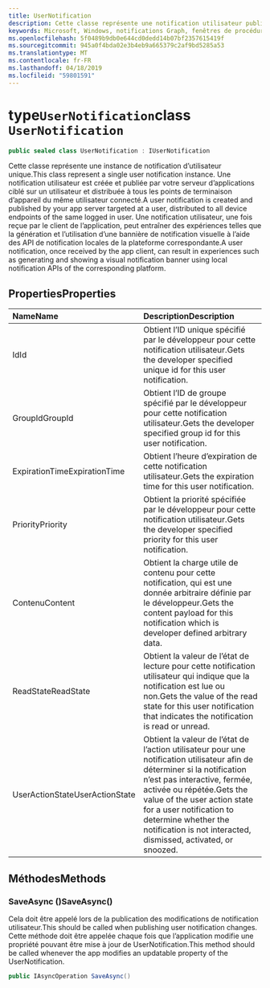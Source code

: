 ```yaml
---
title: UserNotification
description: Cette classe représente une notification utilisateur publiée par le serveur d’applications par le biais de notifications de graphique et reçue par le client d’application.
keywords: Microsoft, Windows, notifications Graph, fenêtres de procédures
ms.openlocfilehash: 5f0489b9db0e644cd0dedd14b07bf2357615419f
ms.sourcegitcommit: 945a0f4bda02e3b4eb9a665379c2af9bd5285a53
ms.translationtype: MT
ms.contentlocale: fr-FR
ms.lasthandoff: 04/18/2019
ms.locfileid: "59801591"
---
```

# <a name="class-usernotification"></a><span data-ttu-id="edd8c-104">type`UserNotification`</span><span class="sxs-lookup"><span data-stu-id="edd8c-104">class `UserNotification`</span></span>

```C#
public sealed class UserNotification : IUserNotification
```

<span data-ttu-id="edd8c-105">Cette classe représente une instance de notification d’utilisateur unique.</span><span class="sxs-lookup"><span data-stu-id="edd8c-105">This class represent a single user notification instance.</span></span> <span data-ttu-id="edd8c-106">Une notification utilisateur est créée et publiée par votre serveur d’applications ciblé sur un utilisateur et distribuée à tous les points de terminaison d’appareil du même utilisateur connecté.</span><span class="sxs-lookup"><span data-stu-id="edd8c-106">A user notification is created and published by your app server targeted at a user, distributed to all device endpoints of the same logged in user.</span></span>
<span data-ttu-id="edd8c-107">Une notification utilisateur, une fois reçue par le client de l’application, peut entraîner des expériences telles que la génération et l’utilisation d’une bannière de notification visuelle à l’aide des API de notification locales de la plateforme correspondante.</span><span class="sxs-lookup"><span data-stu-id="edd8c-107">A user notification, once received by the app client, can result in experiences such as generating and showing a visual notification banner using local notification APIs of the corresponding platform.</span></span>

## <a name="properties"></a><span data-ttu-id="edd8c-108">Properties</span><span class="sxs-lookup"><span data-stu-id="edd8c-108">Properties</span></span>

|<span data-ttu-id="edd8c-109">Name</span><span class="sxs-lookup"><span data-stu-id="edd8c-109">Name</span></span> | <span data-ttu-id="edd8c-110">Description</span><span class="sxs-lookup"><span data-stu-id="edd8c-110">Description</span></span> |
|:-- |:-- |
|<span data-ttu-id="edd8c-111">Id</span><span class="sxs-lookup"><span data-stu-id="edd8c-111">Id</span></span> |<span data-ttu-id="edd8c-112">Obtient l’ID unique spécifié par le développeur pour cette notification utilisateur.</span><span class="sxs-lookup"><span data-stu-id="edd8c-112">Gets the developer specified unique id for this user notification.</span></span>|
|   <span data-ttu-id="edd8c-113">GroupId</span><span class="sxs-lookup"><span data-stu-id="edd8c-113">GroupId</span></span> |<span data-ttu-id="edd8c-114">Obtient l’ID de groupe spécifié par le développeur pour cette notification utilisateur.</span><span class="sxs-lookup"><span data-stu-id="edd8c-114">Gets the developer specified group id for this user notification.</span></span>| 
|   <span data-ttu-id="edd8c-115">ExpirationTime</span><span class="sxs-lookup"><span data-stu-id="edd8c-115">ExpirationTime</span></span> |<span data-ttu-id="edd8c-116">Obtient l’heure d’expiration de cette notification utilisateur.</span><span class="sxs-lookup"><span data-stu-id="edd8c-116">Gets the expiration time for this user notification.</span></span>| 
|   <span data-ttu-id="edd8c-117">Priority</span><span class="sxs-lookup"><span data-stu-id="edd8c-117">Priority</span></span>|<span data-ttu-id="edd8c-118">Obtient la priorité spécifiée par le développeur pour cette notification utilisateur.</span><span class="sxs-lookup"><span data-stu-id="edd8c-118">Gets the developer specified priority for this user notification.</span></span>| 
|   <span data-ttu-id="edd8c-119">Contenu</span><span class="sxs-lookup"><span data-stu-id="edd8c-119">Content</span></span>|<span data-ttu-id="edd8c-120">Obtient la charge utile de contenu pour cette notification, qui est une donnée arbitraire définie par le développeur.</span><span class="sxs-lookup"><span data-stu-id="edd8c-120">Gets the content payload for this notification which is developer defined arbitrary data.</span></span>| 
|   <span data-ttu-id="edd8c-121">ReadState</span><span class="sxs-lookup"><span data-stu-id="edd8c-121">ReadState</span></span>|<span data-ttu-id="edd8c-122">Obtient la valeur de l’état de lecture pour cette notification utilisateur qui indique que la notification est lue ou non.</span><span class="sxs-lookup"><span data-stu-id="edd8c-122">Gets the value of the read state for this user notification that indicates the notification is read or unread.</span></span>| 
|   <span data-ttu-id="edd8c-123">UserActionState</span><span class="sxs-lookup"><span data-stu-id="edd8c-123">UserActionState</span></span>|<span data-ttu-id="edd8c-124">Obtient la valeur de l’état de l’action utilisateur pour une notification utilisateur afin de déterminer si la notification n’est pas interactive, fermée, activée ou répétée.</span><span class="sxs-lookup"><span data-stu-id="edd8c-124">Gets the value of the user action state for a user notification to determine whether the notification is not interacted, dismissed, activated, or snoozed.</span></span>| 


## <a name="methods"></a><span data-ttu-id="edd8c-125">Méthodes</span><span class="sxs-lookup"><span data-stu-id="edd8c-125">Methods</span></span>

### <a name="saveasync"></a><span data-ttu-id="edd8c-126">SaveAsync ()</span><span class="sxs-lookup"><span data-stu-id="edd8c-126">SaveAsync()</span></span> 
<span data-ttu-id="edd8c-127">Cela doit être appelé lors de la publication des modifications de notification utilisateur.</span><span class="sxs-lookup"><span data-stu-id="edd8c-127">This should be called when publishing user notification changes.</span></span> <span data-ttu-id="edd8c-128">Cette méthode doit être appelée chaque fois que l’application modifie une propriété pouvant être mise à jour de UserNotification.</span><span class="sxs-lookup"><span data-stu-id="edd8c-128">This method should be called whenever the app modifies an updatable property of the UserNotification.</span></span>
```C#
public IAsyncOperation SaveAsync()
```

